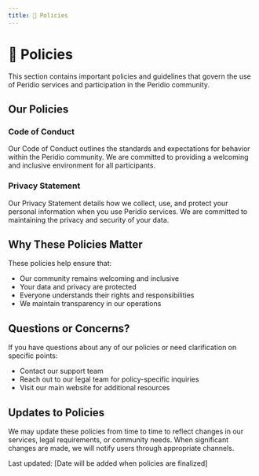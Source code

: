 ```yaml
---
title: 🚧 Policies
---
```


# 🚧 Policies

This section contains important policies and guidelines that govern the use of Peridio services and participation in the Peridio community.

## Our Policies

### Code of Conduct
Our Code of Conduct outlines the standards and expectations for behavior within the Peridio community. We are committed to providing a welcoming and inclusive environment for all participants.

### Privacy Statement
Our Privacy Statement details how we collect, use, and protect your personal information when you use Peridio services. We are committed to maintaining the privacy and security of your data.

## Why These Policies Matter

These policies help ensure that:
- Our community remains welcoming and inclusive
- Your data and privacy are protected
- Everyone understands their rights and responsibilities
- We maintain transparency in our operations

## Questions or Concerns?

If you have questions about any of our policies or need clarification on specific points:
- Contact our support team
- Reach out to our legal team for policy-specific inquiries
- Visit our main website for additional resources

## Updates to Policies

We may update these policies from time to time to reflect changes in our services, legal requirements, or community needs. When significant changes are made, we will notify users through appropriate channels.

Last updated: [Date will be added when policies are finalized]